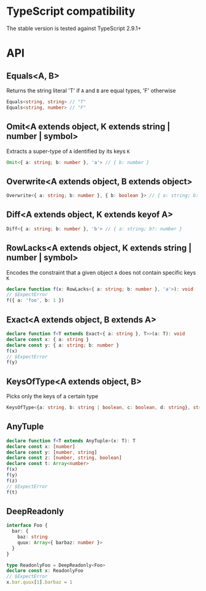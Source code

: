 # TypeScript compatibility

The stable version is tested against TypeScript 2.9.1+

# API

## Equals<A, B>

Returns the string literal 'T' if `A` and `B` are equal types, 'F' otherwise

```ts
Equals<string, string> // "T"
Equals<string, number> // "F"
```

## Omit<A extends object, K extends string | number | symbol>

Extracts a super-type of `A` identified by its keys `K`

```ts
Omit<{ a: string; b: number }, 'a'> // { b: number }
```

## Overwrite<A extends object, B extends object>

```ts
Overwrite<{ a: string; b: number }, { b: boolean }> // { a: string; b: boolean }
```

## Diff<A extends object, K extends keyof A>

```ts
Diff<{ a: string; b: number }, 'b'> // { a: string; b?: number }
```

## RowLacks<A extends object, K extends string | number | symbol>

Encodes the constraint that a given object `A` does not contain specific keys `K`

```ts
declare function f(x: RowLacks<{ a: string; b: number }, 'a'>): void
// $ExpectError
f({ a: 'foo', b: 1 })
```

## Exact<A extends object, B extends A>

```ts
declare function f<T extends Exact<{ a: string }, T>>(a: T): void
declare const x: { a: string }
declare const y: { a: string; b: number }
f(x)
// $ExpectError
f(y)
```

## KeysOfType<A extends object, B>

Picks only the keys of a certain type

```ts
KeysOfType<{a: string, b: string | boolean, c: boolean, d: string}, string> // "a" | "d"
```

## AnyTuple

```ts
declare function f<T extends AnyTuple>(x: T): T
declare const x: [number]
declare const y: [number, string]
declare const z: [number, string, boolean]
declare const t: Array<number>
f(x)
f(y)
f(z)
// $ExpectError
f(t)
```

## DeepReadonly<A>

```ts
interface Foo {
  bar: {
    baz: string
    quux: Array<{ barbaz: number }>
  }
}

type ReadonlyFoo = DeepReadonly<Foo>
declare const x: ReadonlyFoo
// $ExpectError
x.bar.quux[1].barbaz = 1
```
